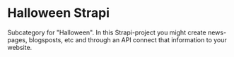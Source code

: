 # Halloween Strapi
Subcategory for "Halloween". 
In this Strapi-project you might create news-pages, blogsposts, etc and through an API connect that information to your website.
